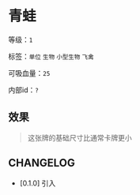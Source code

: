 # 青蛙

等级：`1`

标签：`单位` `生物` `小型生物` `飞禽`

可吸血量：`25`

内部id：`?`

## 效果

> 这张牌的基础尺寸比通常卡牌更小

## CHANGELOG

- [0.1.0] 引入
